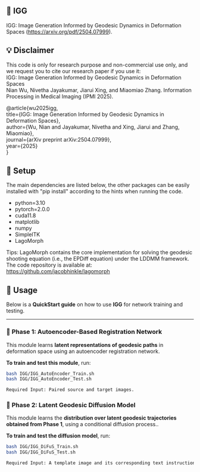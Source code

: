 ## 🧭 IGG

IGG: Image Generation Informed by Geodesic Dynamics in Deformation Spaces (https://arxiv.org/pdf/2504.07999).

## 💡 Disclaimer

This code is only for research purpose and non-commercial use only, and we request you to cite our research paper if you use it:  
IGG: Image Generation Informed by Geodesic Dynamics in Deformation Spaces  
Nian Wu, Nivetha Jayakumar, Jiarui Xing, and Miaomiao Zhang. Information Processing in Medical Imaging (IPMI 2025).

@article{wu2025igg,  
  title={IGG: Image Generation Informed by Geodesic Dynamics in Deformation Spaces},  
  author={Wu, Nian and Jayakumar, Nivetha and Xing, Jiarui and Zhang, Miaomiao},  
  journal={arXiv preprint arXiv:2504.07999},  
  year={2025}  
}

## 📌 Setup

The main dependencies are listed below, the other packages can be easily installed with "pip install" according to the hints when running the code.

* python=3.10
* pytorch=2.0.0
* cuda11.8
* matplotlib
* numpy
* SimpleITK
* LagoMorph

Tips:
LagoMorph contains the core implementation for solving the geodesic shooting equation (i.e., the EPDiff equation) under the LDDMM framework.
The code repository is available at: https://github.com/jacobhinkle/lagomorph


## 🚀 Usage

Below is a **QuickStart guide** on how to use **IGG** for network training and testing.

---

### 🔹 **Phase 1: Autoencoder-Based Registration Network**

This module learns **latent representations of geodesic paths** in deformation space using an autoencoder registration network.

**To train and test this module**, run:

```bash
bash IGG/IGG_AutoEncoder_Train.sh
bash IGG/IGG_AutoEncoder_Test.sh

Required Input: Paired source and target images. 
```


### 🔹 **Phase 2: Latent Geodesic Diffusion Model**

This module learns the **distribution over latent geodesic trajectories obtained from Phase 1**, using a conditional diffusion process..

**To train and test the diffusion model**, run:

```bash
bash IGG/IGG_DiFuS_Train.sh
bash IGG/IGG_DiFuS_Test.sh

Required Input: A template image and its corresponding text instruction.
```
